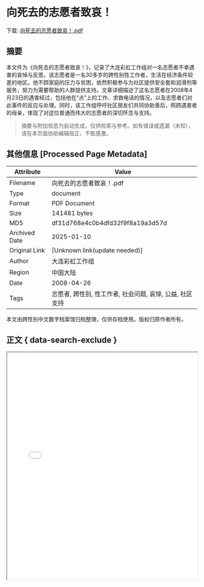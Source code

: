 # 向死去的志愿者致哀！

<!-- tcd_download_link -->
下载: <a href="../向死去的志愿者致哀！.pdf" download>向死去的志愿者致哀！.pdf</a>
<!-- tcd_download_link_end -->

## 摘要

<!-- tcd_abstract -->
本文件为《向死去的志愿者致哀！》，记录了大连彩虹工作组对一名志愿者不幸遇害的哀悼与反思。该志愿者是一名30多岁的跨性别性工作者，生活在经济条件较差的地区。他不顾家庭的压力与贫困，依然积极参与为社区提供安全套和润滑剂等服务，努力为需要帮助的人群提供支持。文章详细描述了这名志愿者在2008年4月23日的遇害经过，包括他在“点”上的工作、求救电话的情况，以及志愿者们对此事件的反应与处理。同时，该工作组呼吁社区朋友们共同协助善后，照顾遇害者的母亲，体现了对这位普通而伟大的志愿者的深切怀念与支持。

<!-- tcd_abstract_end -->

> 摘要与附加信息为自动生成，仅供检索与参考。如有错误或遗漏（未知），请在本页面协助编辑指正，不胜感激。

## 其他信息 [Processed Page Metadata]

| Attribute       | Value                                  |
|-----------------|----------------------------------------|
| Filename        | 向死去的志愿者致哀！.pdf                             |
| Type            | document                                 |
| Format          | PDF Document                               |
| Size            | 141481 bytes                           |
| MD5             | df31d768e4c0b4dfd32f9f8a19a3d57d                                  |
| Archived Date   | 2025-01-10                             |
| Original Link   | [Unknown link(update needed)]                         |
| Author          | 大连彩虹工作组                               |
| Region          | 中国大陆                               |
| Date            | 2008-04-26                                 |
| Tags            | 志愿者, 跨性别, 性工作者, 社会问题, 哀悼, 公益, 社区支持                                 |

本文由跨性别中文数字档案馆归档整理，仅供存档使用。版权归原作者所有。


## 正文 { data-search-exclude }

<!-- tcd_main_text -->
<iframe src="../向死去的志愿者致哀！.pdf" width="100%" height="600px">
    <p>无法显示PDF，请下载查看。</p>
</iframe>
<!-- tcd_main_text_end -->

